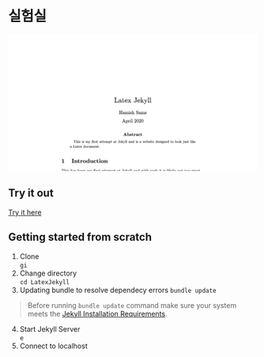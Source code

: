 # 실험실
![Alt text](./LatexJekyll.png?raw=true "한번은")
## Try it out
[Try it here](https://unruffled-ardinghelli-55d901.netlify.app)

## Getting started from scratch
1. Clone  
```gi```  
2. Change directory  
```cd LatexJekyll```  
3. Updating bundle to resolve dependecy errors
```bundle update```
> Before running `bundle update` command make sure your system meets the [Jekyll Installation Requirements](https://jekyllrb.com/docs/installation/).
4. Start Jekyll Server  
```e```  
5. Connect to localhost  
